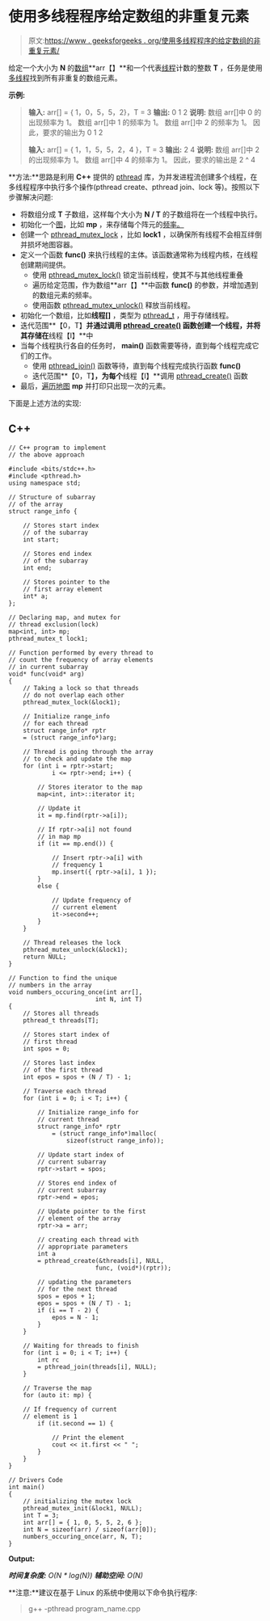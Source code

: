 # 使用多线程程序给定数组的非重复元素

> 原文:[https://www . geeksforgeeks . org/使用多线程程序的给定数组的非重复元素/](https://www.geeksforgeeks.org/non-repeating-elements-of-a-given-array-using-multithreaded-program/)

给定一个大小为 **N** 的[数组](https://www.geeksforgeeks.org/introduction-to-arrays/)**arr【】**和一个代表[线程](https://www.geeksforgeeks.org/thread-in-operating-system/)计数的整数 **T** ，任务是使用[多线程](https://www.geeksforgeeks.org/multithreading-c-2/)找到所有非重复的数组元素。

**示例:**

> **输入:** arr[] = { 1，0，5，5，2}，T = 3
> **输出:** 0 1 2
> **说明:**
> 数组 arr[]中 0 的出现频率为 1。
> 数组 arr[]中 1 的频率为 1。
> 数组 arr[]中 2 的频率为 1。
> 因此，要求的输出为 0 1 2
> 
> **输入:** arr[] = { 1，1，5，5，2，4 }，T = 3
> **输出:** 2 4
> **说明:**
> 数组 arr[]中 2 的出现频率为 1。
> 数组 arr[]中 4 的频率为 1。
> 因此，要求的输出是 2 ^ 4

**方法:**思路是利用 **C++** 提供的 [pthread](https://www.geeksforgeeks.org/thread-functions-in-c-c/) 库，为并发进程流创建多个线程，在多线程程序中执行多个操作(pthread create、pthread join、lock 等)。按照以下步骤解决问题:

*   将数组分成 **T** 子数组，这样每个大小为 **N / T** 的子数组将在一个线程中执行。
*   初始化一个[图](https://www.geeksforgeeks.org/map-associative-containers-the-c-standard-template-library-stl/)，比如 **mp** ，来存储每个阵元的[频率。](https://www.geeksforgeeks.org/counting-frequencies-of-array-elements/)
*   创建一个 [pthread_mutex_lock](https://www.geeksforgeeks.org/mutex-lock-for-linux-thread-synchronization/) ，比如 **lock1** ，以确保所有线程不会相互绊倒并损坏地图容器。
*   定义一个函数 **func()** 来执行线程的主体。该函数通常称为线程内核，在线程创建期间提供。
    *   使用 [pthread_mutex_lock()](https://www.geeksforgeeks.org/mutex-lock-for-linux-thread-synchronization/) 锁定当前线程，使其不与其他线程重叠
    *   遍历给定范围，作为数组**arr【】**中函数 **func()** 的参数，并增加遇到的数组元素的频率。
    *   使用函数 [pthread_mutex_unlock()](https://www.geeksforgeeks.org/mutex-lock-for-linux-thread-synchronization/) 释放当前线程。
*   初始化一个数组，比如**线程[]** ，类型为 [pthread_t](https://www.geeksforgeeks.org/thread-functions-in-c-c/) ，用于存储线程。
*   迭代范围**【0，T】**并通过调用 [pthread_create()](https://www.geeksforgeeks.org/thread-functions-in-c-c/) 函数创建一个线程，并将其存储在**线程【I】**中
*   当每个线程执行各自的任务时， **main()** 函数需要等待，直到每个线程完成它们的工作。
    *   使用 [pthread_join()](https://www.geeksforgeeks.org/thread-functions-in-c-c/) 函数等待，直到每个线程完成执行函数 **func()**
    *   迭代范围**【0，T】**，为每个**线程【I】**调用 [pthread_create()](https://www.geeksforgeeks.org/thread-functions-in-c-c/) 函数
*   最后，[遍历地图](https://www.geeksforgeeks.org/traversing-a-map-or-unordered_map-in-cpp-stl/) **mp** 并打印只出现一次的元素。

下面是上述方法的实现:

## C++

```
// C++ program to implement
// the above approach

#include <bits/stdc++.h>
#include <pthread.h>
using namespace std;

// Structure of subarray
// of the array
struct range_info {

    // Stores start index
    // of the subarray
    int start;

    // Stores end index
    // of the subarray
    int end;

    // Stores pointer to the
    // first array element
    int* a;
};

// Declaring map, and mutex for
// thread exclusion(lock)
map<int, int> mp;
pthread_mutex_t lock1;

// Function performed by every thread to
// count the frequency of array elements
// in current subarray
void* func(void* arg)
{
    // Taking a lock so that threads
    // do not overlap each other
    pthread_mutex_lock(&lock1);

    // Initialize range_info
    // for each thread
    struct range_info* rptr
    = (struct range_info*)arg;

    // Thread is going through the array
    // to check and update the map
    for (int i = rptr->start;
            i <= rptr->end; i++) {

        // Stores iterator to the map        
        map<int, int>::iterator it;

        // Update it
        it = mp.find(rptr->a[i]);

        // If rptr->a[i] not found
        // in map mp
        if (it == mp.end()) {

            // Insert rptr->a[i] with
            // frequency 1
            mp.insert({ rptr->a[i], 1 });
        }
        else {

            // Update frequency of
            // current element
            it->second++;
        }
    }

    // Thread releases the lock
    pthread_mutex_unlock(&lock1);
    return NULL;
}

// Function to find the unique
// numbers in the array
void numbers_occuring_once(int arr[],
                        int N, int T)
{
    // Stores all threads
    pthread_t threads[T];

    // Stores start index of
    // first thread
    int spos = 0;

    // Stores last index
    // of the first thread
    int epos = spos + (N / T) - 1;

    // Traverse each thread
    for (int i = 0; i < T; i++) {

        // Initialize range_info for
        // current thread
        struct range_info* rptr
            = (struct range_info*)malloc(
                sizeof(struct range_info));

        // Update start index of
        // current subarray    
        rptr->start = spos;

        // Stores end index of
        // current subarray
        rptr->end = epos;

        // Update pointer to the first
        // element of the array
        rptr->a = arr;

        // creating each thread with
        // appropriate parameters
        int a
        = pthread_create(&threads[i], NULL,
                        func, (void*)(rptr));

        // updating the parameters
        // for the next thread
        spos = epos + 1;
        epos = spos + (N / T) - 1;
        if (i == T - 2) {
            epos = N - 1;
        }
    }

    // Waiting for threads to finish
    for (int i = 0; i < T; i++) {
        int rc
        = pthread_join(threads[i], NULL);
    }

    // Traverse the map
    for (auto it: mp) {

    // If frequency of current
    // element is 1                            
        if (it.second == 1) {

            // Print the element
            cout << it.first << " ";
        }
    }
}

// Drivers Code
int main()
{
    // initializing the mutex lock
    pthread_mutex_init(&lock1, NULL);
    int T = 3;
    int arr[] = { 1, 0, 5, 5, 2, 6 };
    int N = sizeof(arr) / sizeof(arr[0]);
    numbers_occuring_once(arr, N, T);
}
```

**Output:** 

***时间复杂度:** O(N * log(N))*
***辅助空间:** O(N)*

**注意:**建议在基于 Linux 的系统中使用以下命令执行程序:

> g++ -pthread program_name.cpp